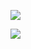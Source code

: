 ![](http://pkbrgm3hn.bkt.clouddn.com/20181226204723.png)  

[![](https://img.shields.io/badge/%E5%86%99%E4%BD%9C%E5%B7%A5%E5%85%B7-sublime%20text3-red.svg)](https://github.com/ZhySir/ZhySir.github.io)
